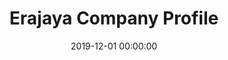 ---
layout: inner
position: left
title: 'Erajaya Company Profile'
lead_text: 'Contributed to the development of a comprehensive company profile website of  [Erajaya](https://www.erajaya.com/).'
tags: ['PHP, Laravel']
featured_image: ['/img/posts/erajaya.png']
date: 2019-12-01 00:00:00
categories: ['Web']
project_link: ''
button_icon: ''
button_text: ''
order: 22
visible: 1
company: 'Suitmedia Digital Agency'
---